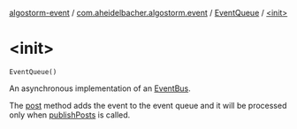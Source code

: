 [algostorm-event](../../index.md) / [com.aheidelbacher.algostorm.event](../index.md) / [EventQueue](index.md) / [&lt;init&gt;](.)

# &lt;init&gt;

`EventQueue()`

An asynchronous implementation of an [EventBus](../-event-bus/index.md).

The [post](post.md) method adds the event to the event queue and it will be processed
only when [publishPosts](publish-posts.md) is called.

